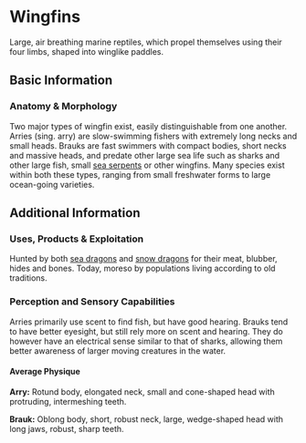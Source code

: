 Wingfins
========

Large, air breathing marine reptiles, which propel themselves using their four limbs, shaped into winglike paddles.

Basic Information
-----------------

### Anatomy & Morphology

Two major types of wingfin exist, easily distinguishable from one another. Arries (sing. arry) are slow-swimming fishers with extremely long necks and small heads. Brauks are fast swimmers with compact bodies, short necks and massive heads, and predate other large sea life such as sharks and other large fish, small [sea serpents](/creatures/sea-serpents.md) or other wingfins. Many species exist within both these types, ranging from small freshwater forms to large ocean-going varieties.

Additional Information
----------------------

### Uses, Products & Exploitation

Hunted by both [sea dragons](/player-species/sea-dragons.md) and [snow dragons](/player-species/snow-dragons.md) for their meat, blubber, hides and bones. Today, moreso by populations living according to old traditions.

### Perception and Sensory Capabilities

Arries primarily use scent to find fish, but have good hearing. Brauks tend to have better eyesight, but still rely more on scent and hearing. They do however have an electrical sense similar to that of sharks, allowing them better awareness of larger moving creatures in the water.

#### Average Physique

**Arry:** Rotund body, elongated neck, small and cone-shaped head with protruding, intermeshing teeth.

**Brauk:** Oblong body, short, robust neck, large, wedge-shaped head with long jaws, robust, sharp teeth.

